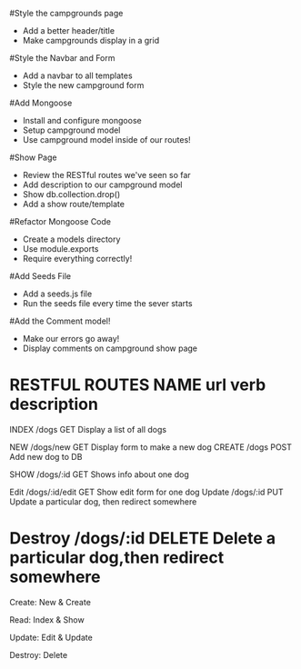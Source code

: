 #Style the campgrounds page
* Add a better header/title
* Make campgrounds display in a grid

#Style the Navbar and Form
* Add a navbar to all templates
* Style the new campground form

#Add Mongoose
* Install and configure mongoose
* Setup campground model
* Use campground model inside of our routes!

#Show Page
* Review the RESTful routes we've seen so far
* Add description to our campground model
* Show db.collection.drop()
* Add a show route/template

#Refactor Mongoose Code
* Create a models directory
* Use module.exports
* Require everything correctly!

#Add Seeds File
* Add a seeds.js file
* Run the seeds file every time the sever starts

#Add the Comment model!
* Make our errors go away!
* Display comments on campground show page

RESTFUL ROUTES
NAME    url             verb    description
============================================================
INDEX   /dogs           GET     Display a list of all dogs

NEW     /dogs/new       GET     Display form to make a new dog
CREATE  /dogs           POST    Add new dog to DB

SHOW    /dogs/:id       GET     Shows info about one dog

Edit    /dogs/:id/edit  GET     Show edit form for one dog
Update  /dogs/:id       PUT     Update a particular dog, then redirect somewhere

Destroy /dogs/:id       DELETE  Delete a particular dog,then redirect somewhere
=================================================================================

Create: New & Create

Read: Index & Show

Update: Edit & Update

Destroy: Delete